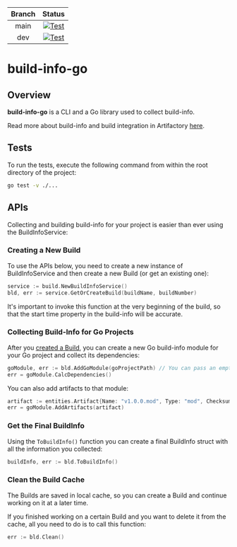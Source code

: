 | Branch |                                                                                          Status                                                                                           |
| :----: | :---------------------------------------------------------------------------------------------------------------------------------------------------------------------------------------: |
|  main  | [![Test](https://github.com/jfrog/build-info-go/actions/workflows/test.yml/badge.svg?branch=main)](https://github.com/jfrog/build-info-go/actions/workflows/test.yml?query=branch%3Amain) |
|  dev   | [![Test](https://github.com/jfrog/build-info-go/actions/workflows/test.yml/badge.svg?branch=dev)](https://github.com/jfrog/build-info-go/actions/workflows/test.yml?query=branch%3Adev)   |

# build-info-go

## Overview

**build-info-go** is a CLI and a Go library used to collect build-info.

Read more about build-info and build integration in Artifactory [here](https://www.jfrog.com/confluence/display/JFROG/Build+Integration).

## Tests

To run the tests, execute the following command from within the root directory of the project:

```sh
go test -v ./...
```

## APIs

Collecting and building build-info for your project is easier than ever using the BuildInfoService:

### Creating a New Build

To use the APIs below, you need to create a new instance of BuildInfoService and then create a new Build (or get an existing one):

```go
service := build.NewBuildInfoService()
bld, err := service.GetOrCreateBuild(buildName, buildNumber)
```

It's important to invoke this function at the very beginning of the build, so that the start time property in the build-info will be accurate.

### Collecting Build-Info for Go Projects

After you [created a Build](#creating-a-new-build), you can create a new Go build-info module for your Go project and collect its dependencies:

```go
goModule, err := bld.AddGoModule(goProjectPath) // You can pass an empty string to find the Go project in the working directory
err = goModule.CalcDependencies()
```

You can also add artifacts to that module:

```go
artifact := entities.Artifact{Name: "v1.0.0.mod", Type: "mod", Checksum: &entities.Checksum{Sha1: "123", Md5: "456"}}
err = goModule.AddArtifacts(artifact)
```

### Get the Final BuildInfo

Using the `ToBuildInfo()` function you can create a final BuildInfo struct with all the information you collected:

```go
buildInfo, err := bld.ToBuildInfo()
```

### Clean the Build Cache

The Builds are saved in local cache, so you can create a Build and continue working on it at a later time.

If you finished working on a certain Build and you want to delete it from the cache, all you need to do is to call this function:

```go
err := bld.Clean()
```
